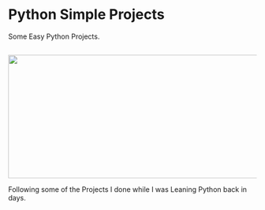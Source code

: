 # Python Simple Projects

Some Easy Python Projects.
##
<p align="center">
  <img width="660" height="250" src="https://github.com/gulshang7/Python_Simple_Projects/assets/124501309/40e91b70-be85-47a7-bf87-3a5bd7d1cd02">
</p>

Following some of the Projects I done while I was Leaning Python back in days.
